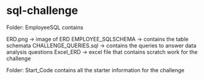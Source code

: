 # sql-challenge

Folder: EmployeeSQL contains

ERD.png -> image of ERD
EMPLOYEE_SQLSCHEMA -> contains the table schemata
CHALLENGE_QUERIES.sql -> contains the queries to answer data analysis questions
Excel_ERD -> excel file that contains scratch work for the challenge

Folder: Start_Code contains all the starter information for the challenge